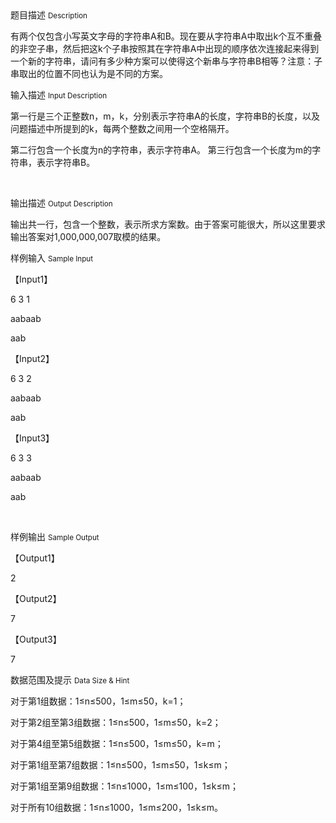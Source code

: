 <div class="panel panel-default">
<div class="area-title">
<span>
题目描述
<small>Description</small>
</span></div>
<div class="panel-body">

<p>有两个仅包含小写英文字母的字符串A和B。现在要从字符串A中取出k个互不重叠的非空子串，然后把这k个子串按照其在字符串A中出现的顺序依次连接起来得到一个新的字符串，请问有多少种方案可以使得这个新串与字符串B相等？注意：子串取出的位置不同也认为是不同的方案。</p>

</div>
</div>

<div class="panel panel-default">
<div class="area-title">
<span>
输入描述
<small>Input Description</small>
</span></div>
<div class="panel-body">
<p>第一行是三个正整数n，m，k，分别表示字符串A的长度，字符串B的长度，以及问题描述中所提到的k，每两个整数之间用一个空格隔开。 </p><p>第二行包含一个长度为n的字符串，表示字符串A。 第三行包含一个长度为m的字符串，表示字符串B。</p><p><br></p>

</div>
</div>
<div  class="panel panel-default">
<div class="area-title">
<span>
输出描述
<small>Output Description</small>
</span></div>
<div class="panel-body">

<p>输出共一行，包含一个整数，表示所求方案数。由于答案可能很大，所以这里要求输出答案对1,000,000,007取模的结果。</p>

</div>
</div>


<div class="panel panel-default">
<div class="area-title">
<span>
样例输入
<small>Sample Input</small>
</span></div>
<div class="panel-body">
<p>【Input1】</p><p>6 3 1 </p><p>aabaab </p><p>aab</p><p>【Input2】</p><p style="">6 3 2 </p><p style="">aabaab </p><p style="">aab</p><p>【Input3】</p><p style="">6 3 3 </p><p style="">aabaab </p><p style="">aab</p><p><br></p>

</div>
</div>

<div class="panel panel-default">
<div class="area-title">
<span>
样例输出
<small>Sample Output</small>
</span></div>
<div class="panel-body">
<p>【Output1】</p><p>2</p><p>【Output2】</p><p>7</p><p>【Output3】</p><p>7</p>

</div>
</div>

<div class="panel panel-default">
<div class="area-title">
<span>
数据范围及提示
<small>Data Size & Hint</small>
</span></div>
<div class="panel-body">
<p>对于第1组数据：1≤n≤500，1≤m≤50，k=1； </p><p>对于第2组至第3组数据：1≤n≤500，1≤m≤50，k=2； </p><p>对于第4组至第5组数据：1≤n≤500，1≤m≤50，k=m； </p><p>对于第1组至第7组数据：1≤n≤500，1≤m≤50，1≤k≤m； </p><p>对于第1组至第9组数据：1≤n≤1000，1≤m≤100，1≤k≤m； </p><p>对于所有10组数据：1≤n≤1000，1≤m≤200，1≤k≤m。</p><p><br></p>
</div>
</div>